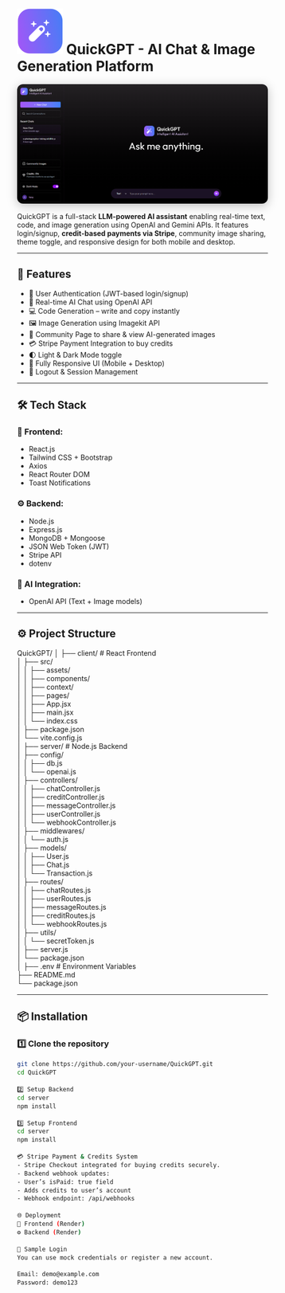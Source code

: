 # ![alt text](client/public/favicon.svg) QuickGPT - AI Chat & Image Generation Platform

<p align="center">
  <img src="client/public/Screenshot_2025-10-07_164225.png" 
       alt="QuickGPT Project Preview" 
       width="800" 
       style="border-radius: 12px; box-shadow: 0px 4px 20px rgba(0,0,0,0.25);" />
</p>

QuickGPT is a full-stack **LLM-powered AI assistant** enabling real-time text, code,
and image generation using OpenAI and Gemini APIs. It features login/signup,
**credit-based payments via Stripe**, community image sharing, theme toggle, and
responsive design for both mobile and desktop.     

---

## 🚀 Features

- 🔐 User Authentication (JWT-based login/signup)  
- 💬 Real-time AI Chat using OpenAI API  
- 💻 Code Generation – write and copy instantly  
- 🖼️ Image Generation using Imagekit API  
- 🌆 Community Page to share & view AI-generated images  
- 💳 Stripe Payment Integration to buy credits  
- 🌓 Light & Dark Mode toggle  
- 📱 Fully Responsive UI (Mobile + Desktop)  
- 🚪 Logout & Session Management  

---

## 🛠️ Tech Stack

### 🧩 Frontend:
- React.js  
- Tailwind CSS + Bootstrap  
- Axios  
- React Router DOM  
- Toast Notifications  

### ⚙️ Backend:
- Node.js  
- Express.js  
- MongoDB + Mongoose  
- JSON Web Token (JWT)  
- Stripe API  
- dotenv  

### 🧠 AI Integration:
- OpenAI API (Text + Image models)

---

## ⚙️ Project Structure

QuickGPT/
│
├── client/                  # React Frontend  
│   ├── src/  
│   │   ├── assets/  
│   │   ├── components/  
│   │   ├── context/  
│   │   ├── pages/  
│   │   ├── App.jsx  
│   │   ├── main.jsx  
│   │   └── index.css  
│   ├── package.json  
│   └── vite.config.js  
│
├── server/                  # Node.js Backend  
│   ├── config/  
│   │   ├── db.js  
│   │   └── openai.js  
│   ├── controllers/  
│   │   ├── chatController.js  
│   │   ├── creditController.js  
│   │   ├── messageController.js  
│   │   ├── userController.js  
│   │   └── webhookController.js  
│   ├── middlewares/  
│   │   └── auth.js  
│   ├── models/  
│   │   ├── User.js  
│   │   ├── Chat.js  
│   │   └── Transaction.js  
│   ├── routes/  
│   │   ├── chatRoutes.js  
│   │   ├── userRoutes.js  
│   │   ├── messageRoutes.js  
│   │   ├── creditRoutes.js  
│   │   └── webhookRoutes.js  
│   ├── utils/  
│   │   └── secretToken.js  
│   ├── server.js  
│   └── package.json  
│
├── .env                     # Environment Variables  
├── README.md  
└── package.json  

---

## 📦 Installation

### 1️⃣ Clone the repository
```bash
git clone https://github.com/your-username/QuickGPT.git
cd QuickGPT

2️⃣ Setup Backend
cd server
npm install

3️⃣ Setup Frontend
cd server
npm install

💳 Stripe Payment & Credits System
- Stripe Checkout integrated for buying credits securely.
- Backend webhook updates: 
- User’s isPaid: true field
- Adds credits to user’s account
- Webhook endpoint: /api/webhooks

🌐 Deployment
🚀 Frontend (Render)
⚙️ Backend (Render)

🧪 Sample Login
You can use mock credentials or register a new account.

Email: demo@example.com
Password: demo123
